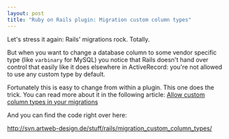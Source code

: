 ```yaml
--- 
layout: post
title: "Ruby on Rails plugin: Migration custom column types"
---
```

<p>Let's stress it again: Rails' migrations rock. Totally.</p>

<p>But when you want to change a database column to some vendor specific type (like <code>varbinary</code> for MySQL) you notice that Rails doesn't hand over control that easily like it does elsewhere in ActiveRecord: you're not allowed to use any custom type by default.</p>

<p>Fortunately this is easy to change from within a plugin. This one does the trick. You can read more about it in the following article: <a href="http://www.artweb-design.de/2007/4/7/allow-custom-column-types-in-your-rails-migrations">Allow custom column types in your migrations</a></p>

<p>And you can find the code right over here:</p>

<p><a href="http://svn.artweb-design.de/stuff/rails/migration_custom_column_types/">http://svn.artweb-design.de/stuff/rails/migration_custom_column_types/</a></p>
